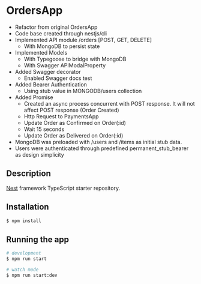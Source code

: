 # OrdersApp

- Refactor from original OrdersApp 
- Code base created through nestjs/cli
- Implemented API module /orders [POST, GET, DELETE]
    - With MongoDB to persist state
- Implemented Models
    - With Typegoose to bridge with MongoDB
    - With Swagger APIModalProperty
- Added Swagger decorator
    - Enabled Swagger docs test
- Added Bearer Authentication
    - Using stub value in MONGODB/users collection
- Added Promise
    - Created an async process concurrent with POST response. It will not affect POST response (Order Created)
    - Http Request to PaymentsApp
    - Update Order as Confirmed on Order(:id)
    - Wait 15 seconds
    - Update Order as Delivered on Order(:id)
- MongoDB was preloaded with /users and /items as initial stub data.
- Users were authenticated through predefined permanent_stub_bearer as design simplicity


## Description

[Nest](https://github.com/nestjs/nest) framework TypeScript starter repository.

## Installation

```bash
$ npm install
```

## Running the app

```bash
# development
$ npm run start

# watch mode
$ npm run start:dev
```
